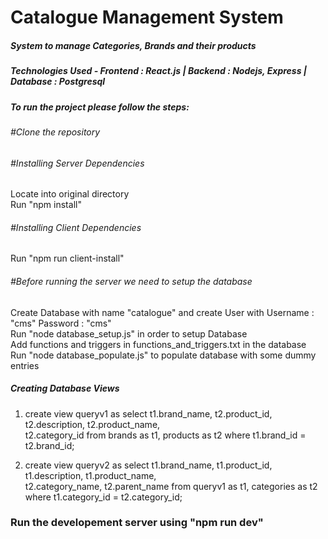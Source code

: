 # Catalogue Management System
##### System to manage Categories, Brands and their products
##### Technologies Used - Frontend : React.js | Backend : Nodejs, Express | Database : Postgresql

##### To run the project please follow the steps:

###### #Clone the repository

###### #Installing Server Dependencies
 Locate into original directory<br>
 Run "npm install"<br>
 
###### #Installing Client Dependencies
 Run "npm run client-install"
 
###### #Before running the server we need to setup the database
  Create Database with name "catalogue" and create User with Username : "cms" Password : "cms"<br>
  Run "node database_setup.js" in order to setup Database<br>
  Add functions and triggers in functions_and_triggers.txt in the database<br>
  Run "node database_populate.js" to populate database with some dummy entries
  
##### Creating Database Views
  
  1. create view queryv1 as select t1.brand_name, t2.product_id, t2.description, t2.product_name, <br>
  t2.category_id from brands as t1, products as t2 where t1.brand_id = t2.brand_id;
  
  2. create view queryv2 as select t1.brand_name, t1.product_id, t1.description, t1.product_name, <br>
  t2.category_name, t2.parent_name from queryv1 as t1, categories as t2 where t1.category_id = t2.category_id;
  
### Run the developement server using "npm run dev"
